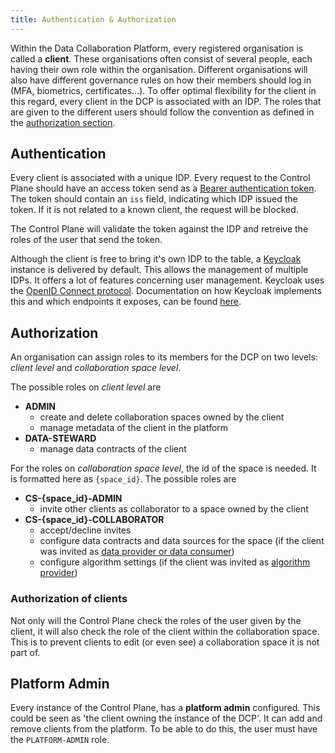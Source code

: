 ```yaml
---
title: Authentication & Authorization
---
```


Within the Data Collaboration Platform, every registered organisation is called a **client**. These organisations often consist of several people, each having their own role within the organisation.
Different organisations will also have different governance rules on how their members should log in (MFA, biometrics, certificates...). To offer optimal flexibility for the client in this regard, every client in the DCP is associated with an IDP. The roles that are given to the different users should follow the convention as defined in the [authorization section](#authorization).

## Authentication

Every client is associated with a unique IDP. Every request to the Control Plane should have an access token send as a [Bearer authentication token](https://swagger.io/docs/specification/v3_0/authentication/bearer-authentication/). The token should contain an `iss` field, indicating which IDP issued the token. If it is not related to a known client, the request will be blocked.

The Control Plane will validate the token against the IDP and retreive the roles of the user that send the token.

Although the client is free to bring it's own IDP to the table, a [Keycloak](https://www.keycloak.org/) instance is delivered by default. This allows the management of multiple IDPs. It offers a lot of features concerning user management.
Keycloak uses the [OpenID Connect protocol](https://openid.net/developers/how-connect-works/). Documentation on how Keycloak implements this and which endpoints it exposes, can be found [here](https://www.keycloak.org/securing-apps/oidc-layers).

## Authorization

An organisation can assign roles to its members for the DCP on two levels: _client level_ and _collaboration space level_.

The possible roles on _client level_ are

- **ADMIN**
  - create and delete collaboration spaces owned by the client
  - manage metadata of the client in the platform
- **DATA-STEWARD**
  - manage data contracts of the client

For the roles on _collaboration space level_, the id of the space is needed. It is formatted here as `{space_id}`.
The possible roles are

- **CS-\{space_id\}-ADMIN**
  - invite other clients as collaborator to a space owned by the client
- **CS-\{space_id\}-COLLABORATOR**
  - accept/decline invites
  - configure data contracts and data sources for the space (if the client was invited as [data provider or data consumer](/docs/user-manual/intro#collaborators))
  - configure algorithm settings (if the client was invited as [algorithm provider](/docs/user-manual/intro#collaborators))

### Authorization of clients

Not only will the Control Plane check the roles of the user given by the client, it will also check the role of the client within the collaboration space.
This is to prevent clients to edit (or even see) a collaboration space it is not part of.

## Platform Admin

Every instance of the Control Plane, has a **platform admin** configured. This could be seen as 'the client owning the instance of the DCP'. It can add and remove clients from the platform.
To be able to do this, the user must have the `PLATFORM-ADMIN` role.
